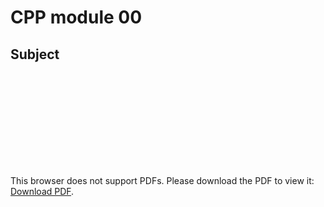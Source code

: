 # CPP module 00

## Subject

<object data="https://github.com/Vojan-Najov/CPP_module/blob/main/module_00/en.subject_00.pdf" type="application/pdf" width="700px" height="700px">
  <embed src="https://github.com/Vojan-Najov/CPP_module/blob/main/module_00/en.subject_00.pdf">
    <p>This browser does not support PDFs. Please download the PDF to view it: <a href="https://github.com/Vojan-Najov/CPP_module/blob/main/module_00/en.subject_00.pdf">Download PDF</a>.</p>
  </embed>
</object>

